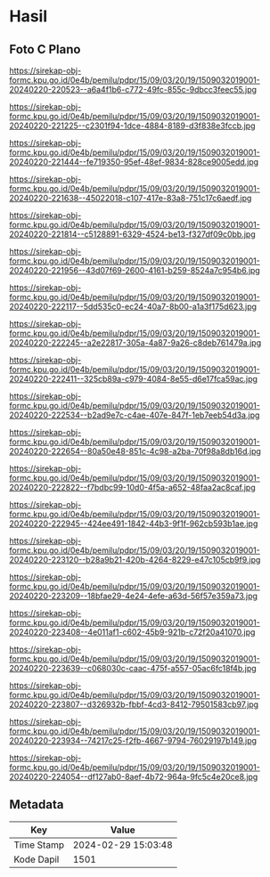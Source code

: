 # Hasil

## Foto C Plano

https://sirekap-obj-formc.kpu.go.id/0e4b/pemilu/pdpr/15/09/03/20/19/1509032019001-20240220-220523--a6a4f1b6-c772-49fc-855c-9dbcc3feec55.jpg

https://sirekap-obj-formc.kpu.go.id/0e4b/pemilu/pdpr/15/09/03/20/19/1509032019001-20240220-221225--c2301f94-1dce-4884-8189-d3f838e3fccb.jpg

https://sirekap-obj-formc.kpu.go.id/0e4b/pemilu/pdpr/15/09/03/20/19/1509032019001-20240220-221444--fe719350-95ef-48ef-9834-828ce9005edd.jpg

https://sirekap-obj-formc.kpu.go.id/0e4b/pemilu/pdpr/15/09/03/20/19/1509032019001-20240220-221638--45022018-c107-417e-83a8-751c17c6aedf.jpg

https://sirekap-obj-formc.kpu.go.id/0e4b/pemilu/pdpr/15/09/03/20/19/1509032019001-20240220-221814--c5128891-6329-4524-be13-f327df09c0bb.jpg

https://sirekap-obj-formc.kpu.go.id/0e4b/pemilu/pdpr/15/09/03/20/19/1509032019001-20240220-221956--43d07f69-2600-4161-b259-8524a7c954b6.jpg

https://sirekap-obj-formc.kpu.go.id/0e4b/pemilu/pdpr/15/09/03/20/19/1509032019001-20240220-222117--5dd535c0-ec24-40a7-8b00-a1a3f175d623.jpg

https://sirekap-obj-formc.kpu.go.id/0e4b/pemilu/pdpr/15/09/03/20/19/1509032019001-20240220-222245--a2e22817-305a-4a87-9a26-c8deb761479a.jpg

https://sirekap-obj-formc.kpu.go.id/0e4b/pemilu/pdpr/15/09/03/20/19/1509032019001-20240220-222411--325cb89a-c979-4084-8e55-d6e17fca59ac.jpg

https://sirekap-obj-formc.kpu.go.id/0e4b/pemilu/pdpr/15/09/03/20/19/1509032019001-20240220-222534--b2ad9e7c-c4ae-407e-847f-1eb7eeb54d3a.jpg

https://sirekap-obj-formc.kpu.go.id/0e4b/pemilu/pdpr/15/09/03/20/19/1509032019001-20240220-222654--80a50e48-851c-4c98-a2ba-70f98a8db16d.jpg

https://sirekap-obj-formc.kpu.go.id/0e4b/pemilu/pdpr/15/09/03/20/19/1509032019001-20240220-222822--f7bdbc99-10d0-4f5a-a652-48faa2ac8caf.jpg

https://sirekap-obj-formc.kpu.go.id/0e4b/pemilu/pdpr/15/09/03/20/19/1509032019001-20240220-222945--424ee491-1842-44b3-9f1f-962cb593b1ae.jpg

https://sirekap-obj-formc.kpu.go.id/0e4b/pemilu/pdpr/15/09/03/20/19/1509032019001-20240220-223120--b28a9b21-420b-4264-8229-e47c105cb9f9.jpg

https://sirekap-obj-formc.kpu.go.id/0e4b/pemilu/pdpr/15/09/03/20/19/1509032019001-20240220-223209--18bfae29-4e24-4efe-a63d-56f57e359a73.jpg

https://sirekap-obj-formc.kpu.go.id/0e4b/pemilu/pdpr/15/09/03/20/19/1509032019001-20240220-223408--4e011af1-c602-45b9-921b-c72f20a41070.jpg

https://sirekap-obj-formc.kpu.go.id/0e4b/pemilu/pdpr/15/09/03/20/19/1509032019001-20240220-223639--c068030c-caac-475f-a557-05ac6fc18f4b.jpg

https://sirekap-obj-formc.kpu.go.id/0e4b/pemilu/pdpr/15/09/03/20/19/1509032019001-20240220-223807--d326932b-fbbf-4cd3-8412-79501583cb97.jpg

https://sirekap-obj-formc.kpu.go.id/0e4b/pemilu/pdpr/15/09/03/20/19/1509032019001-20240220-223934--74217c25-f2fb-4667-9794-76029197b149.jpg

https://sirekap-obj-formc.kpu.go.id/0e4b/pemilu/pdpr/15/09/03/20/19/1509032019001-20240220-224054--df127ab0-8aef-4b72-964a-9fc5c4e20ce8.jpg


## Metadata

| Key        | Value               |
| ---------- | ------------------- |
| Time Stamp | 2024-02-29 15:03:48 |
| Kode Dapil | 1501                |



